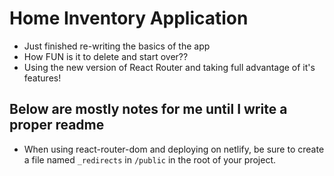 # Home Inventory Application

* Just finished re-writing the basics of the app
* How FUN is it to delete and start over??
* Using the new version of React Router and taking full advantage of it's features!

## Below are mostly notes for me until I write a proper readme
  
* When using react-router-dom and deploying on netlify, be sure to create a file named ```_redirects``` in ```/public``` in the root of your project.
